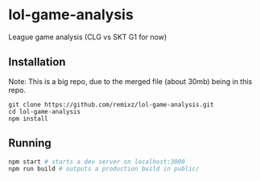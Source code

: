 # lol-game-analysis

League game analysis (CLG vs SKT G1 for now)

## Installation

Note: This is a big repo, due to the merged file (about 30mb) being in this repo.

```
git clone https://github.com/remixz/lol-game-analysis.git
cd lol-game-analysis
npm install
```

## Running

```bash
npm start # starts a dev server on localhost:3000
npm run build # outputs a production build in public/
```
